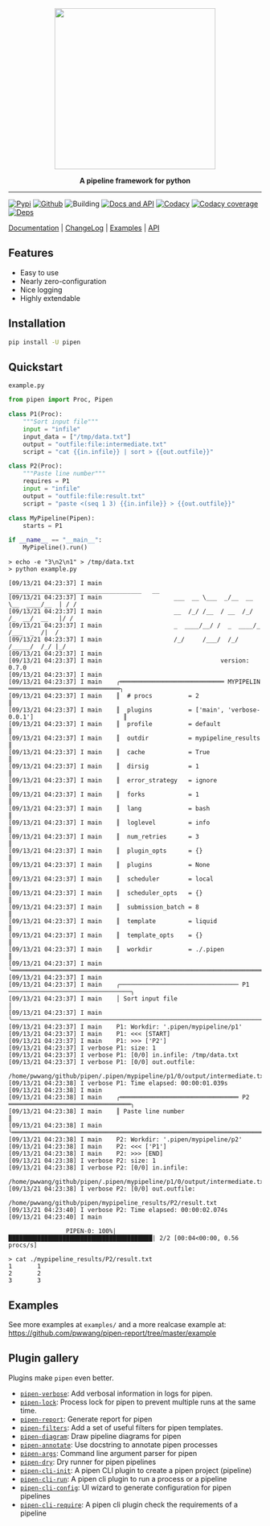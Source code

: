 <div align="center">
    <img src="./pipen.png" width="320px">

**A pipeline framework for python**

</div>

______________________________________________________________________

[![Pypi][6]][7] [![Github][8]][9] ![Building][10] [![Docs and API][11]][1] [![Codacy][12]][13] [![Codacy coverage][14]][13] [![Deps][5]][23]

[Documentation][1] | [ChangeLog][2] | [Examples][3] | [API][4]

## Features

- Easy to use
- Nearly zero-configuration
- Nice logging
- Highly extendable

## Installation

```bash
pip install -U pipen
```

## Quickstart

`example.py`

```python
from pipen import Proc, Pipen

class P1(Proc):
    """Sort input file"""
    input = "infile"
    input_data = ["/tmp/data.txt"]
    output = "outfile:file:intermediate.txt"
    script = "cat {{in.infile}} | sort > {{out.outfile}}"

class P2(Proc):
    """Paste line number"""
    requires = P1
    input = "infile"
    output = "outfile:file:result.txt"
    script = "paste <(seq 1 3) {{in.infile}} > {{out.outfile}}"

class MyPipeline(Pipen):
    starts = P1

if __name__ == "__main__":
    MyPipeline().run()
```

```shell
> echo -e "3\n2\n1" > /tmp/data.txt
> python example.py
```

```log
[09/13/21 04:23:37] I main                    _____________________________________   __
[09/13/21 04:23:37] I main                    ___  __ \___  _/__  __ \__  ____/__  | / /
[09/13/21 04:23:37] I main                    __  /_/ /__  / __  /_/ /_  __/  __   |/ /
[09/13/21 04:23:37] I main                    _  ____/__/ /  _  ____/_  /___  _  /|  /
[09/13/21 04:23:37] I main                    /_/     /___/  /_/     /_____/  /_/ |_/
[09/13/21 04:23:37] I main
[09/13/21 04:23:37] I main                                 version: 0.7.0
[09/13/21 04:23:37] I main
[09/13/21 04:23:37] I main    ╭═════════════════════════════ MYPIPELIN ═══════════════════════════════╮
[09/13/21 04:23:37] I main    ║  # procs          = 2                                                 ║
[09/13/21 04:23:37] I main    ║  plugins          = ['main', 'verbose-0.0.1']                         ║
[09/13/21 04:23:37] I main    ║  profile          = default                                           ║
[09/13/21 04:23:37] I main    ║  outdir           = mypipeline_results                                ║
[09/13/21 04:23:37] I main    ║  cache            = True                                              ║
[09/13/21 04:23:37] I main    ║  dirsig           = 1                                                 ║
[09/13/21 04:23:37] I main    ║  error_strategy   = ignore                                            ║
[09/13/21 04:23:37] I main    ║  forks            = 1                                                 ║
[09/13/21 04:23:37] I main    ║  lang             = bash                                              ║
[09/13/21 04:23:37] I main    ║  loglevel         = info                                              ║
[09/13/21 04:23:37] I main    ║  num_retries      = 3                                                 ║
[09/13/21 04:23:37] I main    ║  plugin_opts      = {}                                                ║
[09/13/21 04:23:37] I main    ║  plugins          = None                                              ║
[09/13/21 04:23:37] I main    ║  scheduler        = local                                             ║
[09/13/21 04:23:37] I main    ║  scheduler_opts   = {}                                                ║
[09/13/21 04:23:37] I main    ║  submission_batch = 8                                                 ║
[09/13/21 04:23:37] I main    ║  template         = liquid                                            ║
[09/13/21 04:23:37] I main    ║  template_opts    = {}                                                ║
[09/13/21 04:23:37] I main    ║  workdir          = ./.pipen                                          ║
[09/13/21 04:23:37] I main    ╰═══════════════════════════════════════════════════════════════════════╯
[09/13/21 04:23:37] I main
[09/13/21 04:23:37] I main    ╭───────────────────────────────── P1 ──────────────────────────────────╮
[09/13/21 04:23:37] I main    │ Sort input file                                                       │
[09/13/21 04:23:37] I main    ╰───────────────────────────────────────────────────────────────────────╯
[09/13/21 04:23:37] I main    P1: Workdir: '.pipen/mypipeline/p1'
[09/13/21 04:23:37] I main    P1: <<< [START]
[09/13/21 04:23:37] I main    P1: >>> ['P2']
[09/13/21 04:23:37] I verbose P1: size: 1
[09/13/21 04:23:37] I verbose P1: [0/0] in.infile: /tmp/data.txt
[09/13/21 04:23:37] I verbose P1: [0/0] out.outfile:
                      /home/pwwang/github/pipen/.pipen/mypipeline/p1/0/output/intermediate.txt
[09/13/21 04:23:38] I verbose P1: Time elapsed: 00:00:01.039s
[09/13/21 04:23:38] I main
[09/13/21 04:23:38] I main    ╭═════════════════════════════════ P2 ══════════════════════════════════╮
[09/13/21 04:23:38] I main    ║ Paste line number                                                     ║
[09/13/21 04:23:38] I main    ╰═══════════════════════════════════════════════════════════════════════╯
[09/13/21 04:23:38] I main    P2: Workdir: '.pipen/mypipeline/p2'
[09/13/21 04:23:38] I main    P2: <<< ['P1']
[09/13/21 04:23:38] I main    P2: >>> [END]
[09/13/21 04:23:38] I verbose P2: size: 1
[09/13/21 04:23:38] I verbose P2: [0/0] in.infile:
                      /home/pwwang/github/pipen/.pipen/mypipeline/p1/0/output/intermediate.txt
[09/13/21 04:23:38] I verbose P2: [0/0] out.outfile:
                      /home/pwwang/github/pipen/mypipeline_results/P2/result.txt
[09/13/21 04:23:40] I verbose P2: Time elapsed: 00:00:02.074s
[09/13/21 04:23:40] I main

                PIPEN-0: 100%|████████████████████████████████████████| 2/2 [00:04<00:00, 0.56 procs/s]
```

```shell
> cat ./mypipeline_results/P2/result.txt
1       1
2       2
3       3
```

## Examples

See more examples at `examples/` and a more realcase example at:
https://github.com/pwwang/pipen-report/tree/master/example

## Plugin gallery

Plugins make `pipen` even better.

- [`pipen-verbose`][15]: Add verbosal information in logs for pipen.
- [`pipen-lock`][25]: Process lock for pipen to prevent multiple runs at the same time.
- [`pipen-report`][16]: Generate report for pipen
- [`pipen-filters`][17]: Add a set of useful filters for pipen templates.
- [`pipen-diagram`][18]: Draw pipeline diagrams for pipen
- [`pipen-annotate`][26]: Use docstring to annotate pipen processes
- [`pipen-args`][19]: Command line argument parser for pipen
- [`pipen-dry`][20]: Dry runner for pipen pipelines
- [`pipen-cli-init`][21]: A pipen CLI plugin to create a pipen project (pipeline)
- [`pipen-cli-run`][22]: A pipen cli plugin to run a process or a pipeline
- [`pipen-cli-config`][27]: UI wizard to generate configuration for pipen pipelines
- [`pipen-cli-require`][24]: A pipen cli plugin check the requirements of a pipeline


[1]: https://pwwang.github.io/pipen
[2]: https://pwwang.github.io/pipen/CHANGELOG
[3]: https://pwwang.github.io/pipen/examples
[4]: https://pwwang.github.io/pipen/api/pipen
[5]: https://img.shields.io/librariesio/release/pypi/pipen?style=flat-square
[6]: https://img.shields.io/pypi/v/pipen?style=flat-square
[7]: https://pypi.org/project/pipen/
[8]: https://img.shields.io/github/v/tag/pwwang/pipen?style=flat-square
[9]: https://github.com/pwwang/pipen
[10]: https://img.shields.io/github/actions/workflow/status/pwwang/pipen/build.yml?style=flat-square
[11]: https://img.shields.io/github/actions/workflow/status/pwwang/pipen/docs.yml?label=docs&style=flat-square
[12]: https://img.shields.io/codacy/grade/cf1c6c97e5c4480386a05b42dec10c6e?style=flat-square
[13]: https://app.codacy.com/gh/pwwang/pipen
[14]: https://img.shields.io/codacy/coverage/cf1c6c97e5c4480386a05b42dec10c6e?style=flat-square
[15]: https://github.com/pwwang/pipen-verbose
[16]: https://github.com/pwwang/pipen-report
[17]: https://github.com/pwwang/pipen-filters
[18]: https://github.com/pwwang/pipen-diagram
[19]: https://github.com/pwwang/pipen-args
[20]: https://github.com/pwwang/pipen-dry
[21]: https://github.com/pwwang/pipen-cli-init
[22]: https://github.com/pwwang/pipen-cli-run
[23]: https://libraries.io/github/pwwang/pipen#repository_dependencies
[24]: https://github.com/pwwang/pipen-cli-require
[25]: https://github.com/pwwang/pipen-lock
[26]: https://github.com/pwwang/pipen-annotate
[27]: https://github.com/pwwang/pipen-cli-config
